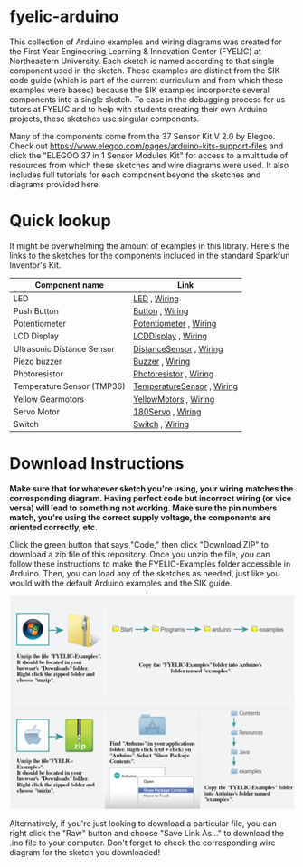 # fyelic-arduino

This collection of Arduino examples and wiring diagrams was created for the First Year Engineering Learning & Innovation Center (FYELIC) at Northeastern University.
Each sketch is named according to that single component used in the sketch. These examples are distinct from the SIK code guide (which is part of the current
curriculum and from which these examples were based) because the SIK examples incorporate several components into a single sketch. To ease in the debugging process
for us tutors at FYELIC and to help with students creating their own Arduino projects, these sketches use singular components.


Many of the components come from the 37 Sensor Kit V 2.0 by Elegoo. Check out https://www.elegoo.com/pages/arduino-kits-support-files and click the "ELEGOO 37 in 1 Sensor Modules Kit" for access to a multitude of resources from which these sketches and wire diagrams were used. It also includes full tutorials for each component beyond the sketches and diagrams provided here.

# Quick lookup

It might be overwhelming the amount of examples in this library. Here's the links to the sketches for the components included in the standard Sparkfun Inventor's Kit.

| Component name      | Link |
| ----------- | ----------- |
| LED      | [LED](https://github.com/chrisswagler/fyelic-arduino/blob/main/FYELIC-Examples/LED/LED.ino) , [Wiring](https://github.com/chrisswagler/fyelic-arduino/blob/main/FYELIC-Examples/LED/LED.png)  |
| Push Button   | [Button](https://github.com/chrisswagler/fyelic-arduino/blob/main/FYELIC-Examples/Button/Button.ino) , [Wiring](https://github.com/chrisswagler/fyelic-arduino/blob/main/FYELIC-Examples/Button/Button.png)      |
| Potentiometer   | [Potentiometer](https://github.com/chrisswagler/fyelic-arduino/blob/main/FYELIC-Examples/Potentiometer/Potentiometer.ino) , [Wiring](https://github.com/chrisswagler/fyelic-arduino/blob/main/FYELIC-Examples/Potentiometer/Potentiometer.png)       |
| LCD Display   | [LCDDisplay](https://github.com/chrisswagler/fyelic-arduino/blob/main/FYELIC-Examples/LCDDisplay/LCDDisplay.ino) , [Wiring](https://github.com/chrisswagler/fyelic-arduino/blob/main/FYELIC-Examples/LCDDisplay/LCDDisplay.png)       |
| Ultrasonic Distance Sensor   | [DistanceSensor](https://github.com/chrisswagler/fyelic-arduino/blob/main/FYELIC-Examples/DistanceSensor/DistanceSensor.ino) , [Wiring](https://github.com/chrisswagler/fyelic-arduino/blob/main/FYELIC-Examples/DistanceSensor/DistanceSensor.png)  |
| Piezo buzzer  | [Buzzer](https://github.com/chrisswagler/fyelic-arduino/blob/main/FYELIC-Examples/Buzzer/Buzzer.ino) , [Wiring](https://github.com/chrisswagler/fyelic-arduino/blob/main/FYELIC-Examples/Buzzer/Buzzer.png)        |
| Photoresistor   | [Photoresistor](https://github.com/chrisswagler/fyelic-arduino/blob/main/FYELIC-Examples/Photoresistor/Photoresistor.ino) , [Wiring](https://github.com/chrisswagler/fyelic-arduino/blob/main/FYELIC-Examples/Photoresistor/Photoresistor.png)       |
| Temperature Sensor (TMP36)   | [TemperatureSensor](https://github.com/chrisswagler/fyelic-arduino/blob/main/FYELIC-Examples/TemperatureSensor/TemperatureSensor.ino) , [Wiring](https://github.com/chrisswagler/fyelic-arduino/blob/main/FYELIC-Examples/TemperatureSensor/TemperatureSensor.png)       |
| Yellow Gearmotors   | [YellowMotors](https://github.com/chrisswagler/fyelic-arduino/blob/main/FYELIC-Examples/YellowMotors/YellowMotors.ino) , [Wiring](https://github.com/chrisswagler/fyelic-arduino/blob/main/FYELIC-Examples/YellowMotors/YellowMotors.png)       |
| Servo Motor   | [180Servo](https://github.com/chrisswagler/fyelic-arduino/blob/main/FYELIC-Examples/180Servo/180Servo.ino) , [Wiring](https://github.com/chrisswagler/fyelic-arduino/blob/main/FYELIC-Examples/180Servo/180Servo.png)       |
| Switch   | [Switch](https://github.com/chrisswagler/fyelic-arduino/blob/main/FYELIC-Examples/Switch/Switch.ino) , [Wiring](https://github.com/chrisswagler/fyelic-arduino/blob/main/FYELIC-Examples/Switch/Switch.png)       |

# Download Instructions

<strong> Make sure that for whatever sketch you're using, your wiring matches the corresponding diagram. Having perfect code but incorrect wiring (or vice versa) will lead to something not working. Make sure the pin numbers match, you're using the correct supply voltage, the components are oriented correctly, etc.</strong>

Click the green button that says "Code," then click "Download ZIP" to download a zip file of this repository. Once you unzip the file, you can follow these instructions to make the FYELIC-Examples folder accessible in Arduino. Then, you can load any of the sketches as needed, just like you would with the default Arduino examples and the SIK guide.  

![download_instructions](https://github.com/chrisswagler/fyelic-arduino/blob/main/FYELIC-Examples-download.png)

Alternatively, if you're just looking to download a particular file, you can right click the "Raw" button and choose "Save Link As..." to download the .ino file to your computer. Don't forget to check the corresponding wire diagram for the sketch you downloaded!
